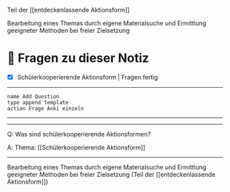 Teil der [[entdeckenlassende Aktionsform]]

Bearbeitung eines Themas durch eigene Materialsuche und Ermittlung geeigneter Methoden bei freier Zielsetzung

# 🔎 Fragen zu dieser Notiz

- [x] Schülerkooperierende Aktionsform  | Fragen fertig

---

```button
name Add Question
type append template
action Frage Anki einzeln
```
___
---

Q: Was sind schülerkooperierende Aktionsformen?

A:  Thema: [[Schülerkooperierende Aktionsform]] 
________
Bearbeitung eines Themas durch eigene Materialsuche und Ermittlung geeigneter Methoden bei freier Zielsetzung (Teil der [[entdeckenlassende Aktionsform]])
<!--ID: 1711732069818-->







